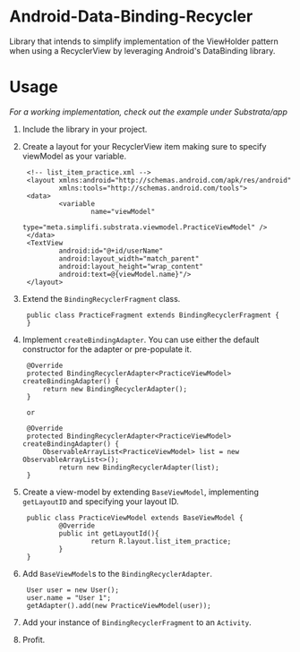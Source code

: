 # Android-Data-Binding-Recycler

Library that intends to simplify implementation of the ViewHolder pattern
when using a RecyclerView by leveraging Android's DataBinding library.

# Usage
*For a working implementation, check out the example under Substrata/app*

1. Include the library in your project.

2. Create a layout for your RecyclerView item making sure to specify viewModel as your variable.
        
        <!-- list_item_practice.xml -->
        <layout xmlns:android="http://schemas.android.com/apk/res/android"
                xmlns:tools="http://schemas.android.com/tools">
        <data>
                <variable
                        name="viewModel"
                        type="meta.simplifi.substrata.viewmodel.PracticeViewModel" />
        </data>
        <TextView
                android:id="@+id/userName"
                android:layout_width="match_parent"
                android:layout_height="wrap_content"
                android:text=@{viewModel.name}"/>
        </layout>
        
3. Extend the `BindingRecyclerFragment` class.

        public class PracticeFragment extends BindingRecyclerFragment {
        }

4. Implement `createBindingAdapter`. You can use either the default constructor for the 
adapter or pre-populate it. 
    
        @Override
        protected BindingRecyclerAdapter<PracticeViewModel> createBindingAdapter() {
            return new BindingRecyclerAdapter();
        }
        
        or
                
        @Override
        protected BindingRecyclerAdapter<PracticeViewModel> createBindingAdapter() {
            ObservableArrayList<PracticeViewModel> list = new ObservableArrayList<>();
                return new BindingRecyclerAdapter(list);
        }
        
5. Create a view-model by extending `BaseViewModel`, implementing `getLayoutID` and specifying your layout ID.
        
        public class PracticeViewModel extends BaseViewModel {
                @Override
                public int getLayoutId(){
                        return R.layout.list_item_practice;
                }
        }

6. Add `BaseViewModel`s to the `BindingRecyclerAdapter`.

        User user = new User();
        user.name = "User 1";
        getAdapter().add(new PracticeViewModel(user));

7. Add your instance of `BindingRecyclerFragment` to an `Activity`.

8. Profit.

